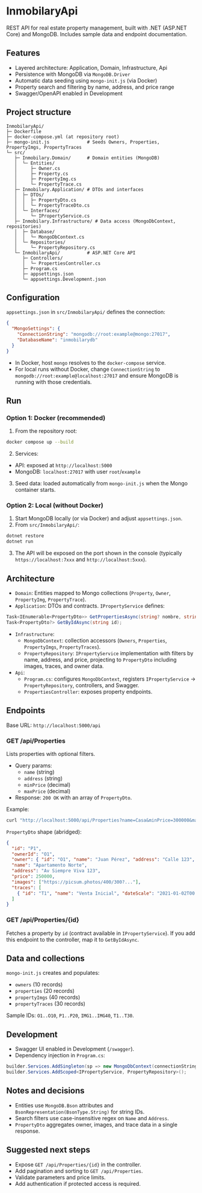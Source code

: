 # InmobilaryApi

REST API for real estate property management, built with .NET (ASP.NET Core) and MongoDB. Includes sample data and endpoint documentation.

## Features
- Layered architecture: Application, Domain, Infrastructure, Api
- Persistence with MongoDB via `MongoDB.Driver`
- Automatic data seeding using `mongo-init.js` (via Docker)
- Property search and filtering by name, address, and price range
- Swagger/OpenAPI enabled in Development

## Project structure
```
InmobilaryApi/
├─ Dockerfile
├─ docker-compose.yml (at repository root)
├─ mongo-init.js              # Seeds Owners, Properties, PropertyImgs, PropertyTraces
└─ src/
   ├─ Inmobilary.Domain/      # Domain entities (MongoDB)
   │  └─ Entities/
   │     ├─ Owner.cs
   │     ├─ Property.cs
   │     ├─ PropertyImg.cs
   │     └─ PropertyTrace.cs
   ├─ Inmobilary.Application/ # DTOs and interfaces
   │  ├─ DTOs/
   │  │  ├─ PropertyDto.cs
   │  │  └─ PropertyTraceDto.cs
   │  └─ Interfaces/
   │     └─ IPropertyService.cs
   ├─ Inmobilary.Infrastructure/ # Data access (MongoDbContext, repositories)
   │  ├─ Database/
   │  │  └─ MongoDbContext.cs
   │  └─ Repositories/
   │     └─ PropertyRepository.cs
   └─ InmobilaryApi/          # ASP.NET Core API
      ├─ Controllers/
      │  └─ PropertiesController.cs
      ├─ Program.cs
      ├─ appsettings.json
      └─ appsettings.Development.json
```

## Configuration
`appsettings.json` in `src/InmobilaryApi/` defines the connection:
```json
{
  "MongoSettings": {
    "ConnectionString": "mongodb://root:example@mongo:27017",
    "DatabaseName": "inmobilarydb"
  }
}
```
- In Docker, host `mongo` resolves to the `docker-compose` service.
- For local runs without Docker, change `ConnectionString` to `mongodb://root:example@localhost:27017` and ensure MongoDB is running with those credentials.

## Run
### Option 1: Docker (recommended)
1. From the repository root:
```bash
docker compose up --build
```
2. Services:
- API: exposed at `http://localhost:5000`
- MongoDB: `localhost:27017` with user `root`/`example`
3. Seed data: loaded automatically from `mongo-init.js` when the Mongo container starts.

### Option 2: Local (without Docker)
1. Start MongoDB locally (or via Docker) and adjust `appsettings.json`.
2. From `src/InmobilaryApi/`:
```bash
dotnet restore
dotnet run
```
3. The API will be exposed on the port shown in the console (typically `https://localhost:7xxx` and `http://localhost:5xxx`).

## Architecture
- `Domain`: Entities mapped to Mongo collections (`Property`, `Owner`, `PropertyImg`, `PropertyTrace`).
- `Application`: DTOs and contracts. `IPropertyService` defines:
```csharp
Task<IEnumerable<PropertyDto>> GetPropertiesAsync(string? nombre, string? direccion, decimal? minPrecio, decimal? maxPrecio);
Task<PropertyDto?> GetByIdAsync(string id);
```
- `Infrastructure`:
  - `MongoDbContext`: collection accessors (`Owners`, `Properties`, `PropertyImgs`, `PropertyTraces`).
  - `PropertyRepository`: `IPropertyService` implementation with filters by name, address, and price, projecting to `PropertyDto` including images, traces, and owner data.
- `Api`:
  - `Program.cs`: configures `MongoDbContext`, registers `IPropertyService` -> `PropertyRepository`, controllers, and Swagger.
  - `PropertiesController`: exposes property endpoints.

## Endpoints
Base URL: `http://localhost:5000/api`

### GET /api/Properties
Lists properties with optional filters.
- Query params:
  - `name` (string)
  - `address` (string)
  - `minPrice` (decimal)
  - `maxPrice` (decimal)
- Response: `200 OK` with an array of `PropertyDto`.

Example:
```bash
curl "http://localhost:5000/api/Properties?name=Casa&minPrice=300000&maxPrice=900000"
```

`PropertyDto` shape (abridged):
```json
{
  "id": "P1",
  "ownerId": "O1",
  "owner": { "id": "O1", "name": "Juan Pérez", "address": "Calle 123", "photo": "...", "birthday": "1985-05-15" },
  "name": "Apartamento Norte",
  "address": "Av Siempre Viva 123",
  "price": 250000,
  "images": ["https://picsum.photos/400/300?..."],
  "traces": [
    { "id": "T1", "name": "Venta Inicial", "dateScale": "2021-01-02T00:00:00.000Z", "value": 210000, "tax": 5100, "propertyId": "P1" }
  ]
}
```

### GET /api/Properties/{id}
Fetches a property by `id` (contract available in `IPropertyService`). If you add this endpoint to the controller, map it to `GetByIdAsync`.

## Data and collections
`mongo-init.js` creates and populates:
- `owners` (10 records)
- `properties` (20 records)
- `propertyImgs` (40 records)
- `propertyTraces` (30 records)

Sample IDs: `O1..O10`, `P1..P20`, `IMG1..IMG40`, `T1..T30`.

## Development
- Swagger UI enabled in Development (`/swagger`).
- Dependency injection in `Program.cs`:
```csharp
builder.Services.AddSingleton(sp => new MongoDbContext(connectionString, databaseName));
builder.Services.AddScoped<IPropertyService, PropertyRepository>();
```

## Notes and decisions
- Entities use `MongoDB.Bson` attributes and `BsonRepresentation(BsonType.String)` for string IDs.
- Search filters use case-insensitive regex on `Name` and `Address`.
- `PropertyDto` aggregates owner, images, and trace data in a single response.

## Suggested next steps
- Expose `GET /api/Properties/{id}` in the controller.
- Add pagination and sorting to `GET /api/Properties`.
- Validate parameters and price limits.
- Add authentication if protected access is required.
